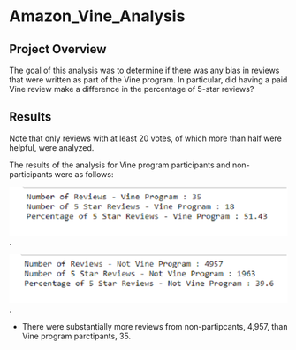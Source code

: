 # Amazon_Vine_Analysis

## Project Overview
The goal of this analysis was to determine if there was any bias in reviews that were written as part of the Vine program. In particular, did having a paid Vine review make a difference in the percentage of 5-star reviews? 

## Results
Note that only reviews with at least 20 votes, of which more than half were helpful, were analyzed. 

The results of the analysis for Vine program participants and non-participants were as follows:   

![vine_reviews](/vine_reviews.png).

![not_vine_reviews](/not_vine_reviews.png).

* There were substantially more reviews from non-partipcants, 4,957, than Vine program parctipants, 35.

